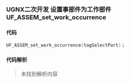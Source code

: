 ### UGNX二次开发 设置事部件为工作部件 UF_ASSEM_set_work_occurrence

#### 代码

```cpp
UF_ASSEM_set_work_occurrence(tagSelectPart)；
```

#### 代码解析
> 未找到解析内容

